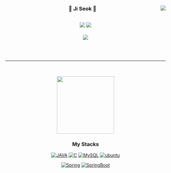 <div align="center">
 

  <img align="right" src="https://github-readme-stats.vercel.app/api?username=jiseok419&theme=dracula"/>

  
 ### 🐣 Ji Seok 🐥 
  <a href="https://hits.seeyoufarm.com"><img src="https://hits.seeyoufarm.com/api/count/incr/badge.svg?url=https%3A%2F%2Fgithub.com%2Fjiseok419%2F&count_bg=%23000000&title_bg=%23000000&icon=github.svg&icon_color=%23FFFFFF&title=GitHub&edge_flat=false"/></a> <a href="https://solved.ac/pyosik0419"><img src="http://mazassumnida.wtf/api/mini/generate_badge?boj=pyosik0419"/></a>
  ---
  
  <a href="https://www.notion.so/Developer-8eebe7e9b93b4217ade1616f2474b6ce"><img src="https://img.shields.io/badge/Dalchive-ffffff?style=flat-square&logo=notion&logoColor=black"/></a>
 <br/><br><br/><br>
 
 ---
 
 <br/><br>
  <a href="https://github.com/jiseok419"><img style="height:180px" src="https://github-readme-stats.vercel.app/api/top-langs/?username=jiseok419&layout=compact&theme=nord&hide_border=true" /></a> 

 ### My Stacks
  [![JAVA](https://img.shields.io/badge/JAVA-007396?style=for-the-badge&logo=JAVA&logoColor=white)](https://www.oracle.com/java/) [![C](https://img.shields.io/badge/C-524321?style=for-the-badge&logo=c&logoColor=white)](https://en.wikipedia.org/wiki/C_)  [![MySQL](https://img.shields.io/badge/MySQL-4479A1?style=for-the-badge&logo=MySQL&logoColor=white)](https://www.mysql.com/) [![ubuntu](https://img.shields.io/badge/Ubuntu-E95420?style=for-the-badge&logo=Ubuntu&logoColor=white)](https://ubuntu.com/)

[![Spring](https://img.shields.io/badge/Spring-6DB33F?style=for-the-badge&logo=Spring&logoColor=white)](https://spring.io/) [![SpringBoot](https://img.shields.io/badge/Spring%20Boot-6DB33F?style=for-the-badge&logo=SpringBoot&logoColor=white)](https://spring.io/projects/spring-boot)   
 
 
